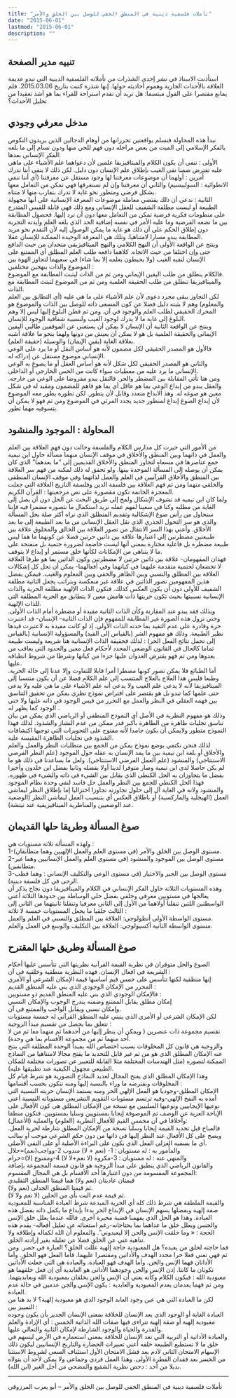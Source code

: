 ```yaml
---
title: "تأملات فلسفية دينية في المنطق الخفي للوصل بين الخلق والأمر"
date: "2015-06-01"
lastmod: "2015-06-01"
description: ""
---
```

## **تنبيه مدير الصفحة**

استأذنت الاستاذ في نشر إحدى الشذرات من تأملاته الفلسفية الدينية التي تبدو عديمة العلاقة بالأحداث الجارية وهموم أحاديثه حولها. إنها شذرة كتبت بتاريخ 2015.03.06. فلم يمانع مقتصرا على القول مبتسما: هل تريد أن تقدم استراحة للقراء بما هو أشد تعقيدا من تحليل الأحداث؟

## **مدخل معرفي وجودي**

نبدأ هذه المحاولة فنسلم بواقعتين تحررانها من أوهام الدجالين الذين يريدون النكوص بالفكر الإسلامي إلى الميت من بعض مراحله دون فهم للحي منها ودون تسام إلى ما بلغه الفكر الإنساني بعدها:  
الأولى : ننفي أن يكون الكلام والميتافيزيقا علمين لأن دعواهما علم الأشياء على ماهي عليه تفترض ضمنا نفي الغيب بإطلاق علم الإنسان دون دليل. لكن ذلك لا ينفي أننا ندرك أمرين : أولهما أن موضوعات معرفتنا لها وجود مستقل عن معرفتنا (أي أننا ننفي الانطوائية : السوليبسيم) والثاني أن معرفتنا وإن لم تستغرقها فهي تمكن من التعامل معها بشكل فرضي ومتطور نحو غاية لا تدرك بتقارب منها لا متناه.  
الثانية : ندعي أن ذلك يقتضي معاملة موضوعات المعرفة الإنسانية على أنها مجهولة الطبيعة أو ليست مطلقة الشفيف للعقل الإنساني ومع ذلك فهي قابلة للقيس المتدرج على منظومات فكرية فرضية تمكن من التعامل معها دون أن ترد إليها. فحصول المطابقة بين ما تضعه الفرضية وما عليه الأمر في نفسه إضافية الحد الذي بلغه العلم وأيدته التجربة دون إطلاق الحكم على أن ذلك هو غاية ما يمكن الوصول إليه لأن التقدم نحو مزيد المطابقة يبدو مسارا لامتناهيا. وتلك هي المعرفة الوحيدة الممكنة للإنسان عقلا.  
وينتج عن الواقعة الأولى أن النهج الكلامي والنهج الميتافيزيقي متحدان من حيث الدافع حتى وإن اختلفا من حيث الاتجاه. كلاهما دافعه طلب العلم المطلق أي الممتنع على الإنسان لنفيه الغيب (ولا يحيطون بعلمه إلا بما شاء) في سعيهما لتجاوز الهوة بين الموضوع والذات بنهجين مختلفين :  
فالكلام ينطلق من طلب اليقين الإيماني ومن ثم من الذات ليثبت المطابقة مع الموضوع.  
والميتافيزيقا تنطلق من طلب الحقيقة العلمية ومن ثم من الموضوع لتبتث المطابقة مع الذات.  
لكن التجاوز يبقى مجرد دعوى لأن علم الأشياء على ما هي عليه (أي التطابق بين العلم والمعلوم) وهم لا يثبته دليل فضلا عن كون المسعى ذاته للوصل بين الذات والموضوع هو المحرك الحقيقي لطلب العلم والوجود في آن. ومن ثم فظن البلوغ إليها ليس إلا وهم البلوغ إلى غاية ما لا يدرك لوجود الغيب ولنسبية شفافية الوجود للإنسان.  
وينتج عن الواقعة الثانية أن الإنسان لا يمكن أن يستغني عن الموقفين طالبي اليقين الإيماني والحقيقة العلمية بل هو لا يمكن أن يعيش من دونها ولهما بنحو ما علاقة أشبه بعلاقة الغاية (يقين الإيمان) والوسيلة (حقيقة العلم).  
فالأول هو المصدر الحقيقي لكل مضمون لأنه هو أساس النقل أو ما يرد على الوعي الإنساني موضوع مستقل عن إدراكه له.  
والثاني هو المصدر الحقيقي لكل شكل لأنه هو أساس العقل أو ما يصوغ به الوعي الإنساني ما يرد عليه من معطيات سواء كانت من الحس الخارجي أو الداخلي.  
ومن هنا تأتي المقابلة بين المضطر والحر. فالنقل يبدو مفروضا على الوعي من خارجه. والعقل يبدو من إبداع الوعي بما هو عاقل أي بما هو فاهم للمضمون ومقيد له في شكل معين هو صوغه له. وهذ الابداع متعدد وقابل لأن يتطور. لكن تطوره يطور معه الموضوع لأن إبداع الصوغ إبداع لمنظور جديد يجدد المرئي في الموضوع ومن ثم فهو لا يمكن أن يتسوفيه مهما تطور.

## **المحاولة : الموجود والمنشود**

من الأمور التي حيرت كل مدارس الكلام والفلسفة وحالت دون فهم العلاقة بين العلم والعمل في ذاتهما وبين المنطق والأخلاق في موقف الإنسان منهما مسألة حاول ابن تيمية جمع عناصرها في مسعاه لتجاوز المنطق والأخلاق القديمين إلى “ما بعدهما” الذي كان يمكن أن يوصله إلى المسألة الموحدة بينها. ولو تحقق له ذلك لمكنه من فهم سر العلاقة بين المنطق والأخلاق القرآنيين في العلم والعمل لذاتهما وفي موقف الإنسان المنطقي والخلقي منهما ومن ثم فهم العلاقة بين فلسفة الدين وفلسفة التاريخ العلاقة التي جعلت المعجزة الخاتمة تكون مقصورة على نص مرجعيتها : القرآن الكريم.  
ولما كان ابن تيميه قد تشوف الإشكال ولمح إلى طريق البحث عن الحل دون أن يصل إلى الغاية من مطلبه وكنا في سعينا لفهم عمله نريد استكمال ما نتصوره مضمرا فيه فإننا سنحاول من رأس صوغ الإشكالية وتقديم المنطلق الذي نراه أكثر صلة بحل المسألة والذي هو سر التحول الجذري الذي نقل العقل الإنساني من ما بعد الطبيعة إلى ما بعد الأخلاق. وأعني بهذا السر الانتقال من تصور العلاقة بين الخالق والمخلوق علاقة بين طبيعتين مضطرتين إلى اعتبارها علاقة بين ذاتين حرتين فضلا عن كونهما ما هما ليس طبيعة مضطرة بل فاعلية مختارة بمعنى أنها ليست خاضعة لضرورة حتمية بل منفتحة على ما لا يتناهى من الإمكانات لكأنها خلق مستمر أو إبداع لا يتوقف.  
فهذان المفهومان- علاقة بين ذاتين حرتين لا مضطرتين وكون الذاتين بما هو طرفا العلاقة لا تخضعان لحتمية متقدمة عليهما في كيانهما وفي أفعالهما- يمكن أن تحل كل إشكالات العلاقة بين المطلق والنسبي وبين الظاهر والخفي وبين المعلوم والغيب. فيمكن بفضل هذين المفهومين تصور الذاتين في علاقة غير منعكسة وبتراتب يجعل الثانية مطلقة الشفيف للأولى دون أن يكون العكس كذلك. فتكون الذات الإلهية مطلقة الحرية والذات الإنسانية نسبيتها بحيث تكون حريتها ذات هامش معين لا يتطابق مع الحرية المطلقة التي للذات الإلهية.  
وبذلك فقد يبدو عند المقارنة وكأن الذات الثانية مقيدة أو مضطرة أمام الذات الأولى. وحتى تزول هذه الصورة غير المطابقة للمفهوم فإن الذات الثانية- الإنسان- قد اعتبرت حرة وقادرة على عدم التقيد بما حدته الذات الأولى. إذ لو كانت مقيدة به لاعتبرت قيدها نظير الطبيعة. وذلك هو مفهوم الشر (بالقياس إلى القيد) والمسؤولية الإنسانية (بالقياس إلى تحمل نتائج الفعل الحر) : لذلك فحقيقة الذات الإنسانية هنا شريعة وليست طبيعة تماما كالحال في القانون الوضعي المحدد لأحكام فعل معين والحدود التي يعاقب من يعدوها ومن ثم فهو يفترض العدوان عليها جزءا من كيانها وشرطا من شروط انطباقه عليها.  
أما الطبائع فلا يمكن تصور كونها مضطرا أمرا قابلا للتفاوت وإلا عدنا إلى حالة الحرية. وطبعا فليس هذا العلاج بالعلاج المنتسب إلى علم الكلام فضلا عن أن يكون منتسبا إلى الميتافيزيقا لأنه لا يدعي علم الغيب ولا يدعي أنه علم الأشياء على ما هي عليه ولا يدعي حتى علمها كما تبدو بل هو يقتصر على افتراض نموذج نظري يمكن من تحقيق التناسق بين فهمه العقلي في النظر والعمل مع التحرر من قيس الوجود في ذاته عليها ولا حتى الوجود كما يظهر له .  
وذلك هو مفهوم النظرية في الأصل أي النموذج المنطقي أو الرياضي الذي يمكن من بيان تناسق تجليات ظاهرة من الظاهرة بأكبر قدر ممكن من عدم النشاز والشذوذ. لذلك فهذا النموذج متطور ولايمكن أن يكون جامدا لأنه مفتوح على التحويرات التي توجبها اكتشافات الشذود في تجليات الظاهرة المقيسة عليه.  
لذلك فنحن نكتفي بوضع نموذح يمكن من الجمع بين متطلبات النظر والعمل والعلم والأخلاق أو بلغة ابن تيمية بين ما يمد الإنسان به عقله حول الموجود (علم النظر الفرضي الاستنتاجي) والمنشود (علم العمل الفرضي الاستنتاجي). ولعل ما يساعدنا في ذلك هو ما لم يكن حاصلا لدى ابن تيمية وصار متوفرا لدينا أولا بفضله وثانيا بفضل ابن خلدون وأخيرا بفضل ما يتجاوزان به الحل الكنطي الذي يقابل بين الشيء في ذاته والشيء في ظهوره. فهذا الحل الكنطي للجمع بين النظر والعمل حل فاسد لنفي وحدة نظام الموجود والمنشود ولانه في الغاية آل إلى حلول تجاوزته تجاوزا اختزاليا إما بإطلاق النظر ليماشي العمل (الهيجلية والماركسية) أو باطلاق العكس أي بتنسيب العمل ليماشي النظر (الوضعية عند الوضعيين والمناظرية الميتافيزيقية عند نيتشة).

## **صوغ المسألة وطريقا حلها القديمان**

ولهذه المسألة ثلاثة مستويات هي :  
1-مستوى الوصل بين الخلق والأمر (في مستوى العلم والعمل الإلهيين وهما متطابقان).  
2-مستوى الوصل بين الموجود والمنشود (في مستوى العلم والعمل الإنسانيين وهما غير متطابقين).  
3-مستوى الوصل بين الجبر والاختيار (في مستوى الوعي والتكليف الإنساني : وهما قطب الرحى في كل فلسفة دينية).  
وهذه المستويات الثلاثة حاول الفكر الإنساني في الكلام والميتافيزيقا دون نجاج يذكر أن يعالجها في مستويين معرفي وخلقي بفضل حلي الوساطة بين حدودها الثلاثة أعني الواسطتين اللتين تنقلنا أولاهما من الأول إلى الثاني معرفيا وتنقلنا ثانيتهما من الثاني إلى الثالث خلقيا ما يجعل المستويات خمسة لا ثلاثة :  
مستوى الواسطة الأولى أنطولوجي: العلاقة بين المطلق والنسبي في العلم والعمل.  
مستوى الواسطة الثانية أكسيولوجي: العلاقة بين التكليف والوسع في العمل والعلم.

## **صوغ المسألة وطريق حلها المقترح**

الصوغ والحل متوفران في نظرية القيمة القرآنية نظريتها التي تتأسس عليها أحكام الشريعة في افعال الإنسان. فهذه النظرية منطقية وخلقية في آن :  
إنها منطقية لكنها تتأسس على خمس قيم أساسها قيمة الإمكان الشرعي أو الأمري المحرر من الإمكان الوجودي الذي بني عليه المنطق القديم :  
فالإمكان الوجودي الذي بني عليه المنطق القديم ذو مستويين :  
إمكان مطلق يقابل الممتنع وضمنه يندرج الوجوب والإمكان النسبي  
وإمكان نسبي ويقابل الواجب والممتنع في آن.  
لكن الإمكان الشرعي أو الأمري الذي ينبني عليه المنطق القرآني له خمسة مستويات تتعلق بما يحصل من تقسيم مبدأ الزوجية :  
تقسيم مجموعة ذات عنصرين ( ويمكن أن ينظر إليها من أحدهما ثم منهما معا ثم من لا أحد منهما ثم من مجموعة الأقسام بما هي وحدة).  
والزوجية هي قانون كل المخلوقات بسبب اختصاص الله بمبدأ الوحدة المطلقة التي ينتج عنه الإمكان المطلق الذي هو من ثم غير قابل للتحديد ما يفتح مجالا لامتناهيا من النماذج الممكنة لتصوره (مثل الهندسات المختلفة مثلا القابلة للتعبير عن تصورات مختلفة للمكان الطبيعي مجهول الكيفية عند تطبيقها عليه).  
وهذا الإمكان المطلق الذي يفتح المجال لعديد النماذج التصورية هو شرط قيام كل المخلوقات ونفترضه ما وراء بالنسبة إليها ومنه تتكون بحسب أقسامها :  
الإمكان المطلق-وجوديا هو الفعل الإلهي الحر ومنه يستمد الإنسان حريته النسبية التي أمده به النفخ الإلهي-وفيه ترتسم مستويات التقويم التشريعي مستوياته النسبية أعني نوعيها الإيجابيين ونوعيها السلبيين مع نسخة من الإمكان المطلق هي كون الأفعال على الإباحة العرية عن الوصف ثم الموصوفة إيجابا بمستويين وسلبا بمستويين. فتكون منطقا وأخلاقا في آن مخمس القيم للأفعال النظرية (العلوم) والعملية (الأعمال):  
فالمباح قبل تحديد القيمة إيجابا وسلبا نسخة من الإمكان المطلق شارطة لحرية الفعل. ويصح على كل الأفعال عند النظر إليها في ذاتها من دون حكم الشرعي موجب أو سالب أي ما يسميه الغزلي الفعل الذي يكون على البراءة الأصلية أو على النفي الأصلي.  
والمأمور به : له مستويان : 1- (نعم + لا) مندوب 2-وواجب(نعم)=حلال  
والمنهي عنه : له مستويان : 3-مكروه (لا نعم+لا لا) 4-وممنوع (لا)=حرام  
والقانون الرياضي الذي ينطبق على مبدأ الزوجية هو قانون قسمة المجموعة بإضافة المجموعة المقسومة من دون اعتبارها أحد الأقسام بل هي المجال المقسوم:  
قيمتان عاديتان (نعم ولا) هما قيمتا المنطق التقليدي  
ثم قيمتا المنطق الجدلي (نعم ولا).  
ثم قيمة عدم البت بأي من الحلين (لا نعم ولا لا).  
والقيمة الملطقة هي شرط ذلك كله أي الحرية المبدعة شرط العبادة المناسبة للمعبودية صفة إلهية وبفضلها يسهم الإنسان في الإبداع الحر بدءا بإبداع ما يكمل ذاته بفضل هذه العبادة. وهذا هو الحل الذي يفهمنا قضية محيرة أخرى. فالله عندما يعلل خلق الإنس والجنس ويعلل خلق ما عداهما بما يحتاجانه-رغم استغنائه عن تعليل أفعاله- يقدم هذه الحجة : « وما خلقت الإنس والجن إلا ليعبدوني”. والمعلوم أن الله لكماله وإطلاقه ولا تناهيه غني عن الخلق فضلا عن تعليله بغير إرادته الخلق.  
فما حاجته لخلق من يعبده؟ هل المعبودية حاجة إلهية عللت الخلق؟ العبارة في حصر. ومن ثم فهي تعني فعلا حرا محدد الهدف والأداتين ومقتصرا عليهما. فأما الفعل فهو الخلق. وأما الأداتان فهما الإنس والجن. وأما الهدف فهو العبادة. والعبادة هي التي جعلت الأداتين تكونان ما كانتا. إذن الإنس والجن وجودهما الأداتي هو العابدية أي إن فعل خلقهما هو معبودية الله : فيكون الكلام وكأنه يعني أن الإنس والجن يخلقان بمعبودية الله وبعابديتهما. ومن ثم فهما يعدمان بعدم المعبودية والعابدية : يكون الإنس والجن عدمين في حالة عدم العبادة.  
لكن ما العبادة التي هي عين وجود العابد الوجود الذي هو معبودية إلهية؟ لا بد هنا من التمييز بين :  
العبادة الغاية أو الوجود الذي يعد الإنسان للخلافة بمعنى الإنسان الجدير بأن يكون وجوده معبودية إلهية أو صفة إلهية تتراءى فيها صفات الله الذاتية الخمس : أي الإرادة والعلم والقدرة والحياة والوجود الشارطة لإمكان الثانية والتعالي عليها.  
والعبادة الأداتية أو التربية التي تعد الإنسان للخلافة بمعنى استعماره في الأرض ليسهم في خلق ما لا تستطيع الطبيعة خلقه أعني تعبيرات الحضارة والتاريخ الإنسانيين ليكون ذلك الإسهام الامتحان الثاني لآدم بعد فشل الامتحان الأول استئناف السعي لشروط الاستثنا من الخسر بعد فقدان الفطرة الأولى. وهذا العمل فردي وجماعي ولا يمكن لأحد أن يتولاه بديلا من أحد : دحض نظرية الشفيع والمضحي من أجل الغير (ابن الله).

---

تأملات فلسفية دينية في المنطق الخفي للوصل بين الخلق والأمر – أبو يعرب المرزوقي

###